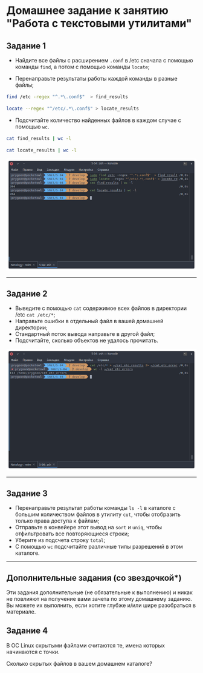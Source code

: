 # Домашнее задание к занятию "Работа с текстовыми утилитами"

## Задание 1

- Найдите все файлы с расширением `.conf` в /etc сначала с помощью команды `find`,
а потом с помощью команды `locate`;

- Перенаправьте результаты работы каждой команды в разные файлы;

```bash
find /etc -regex "^.*\.conf$"  > find_results
```

```bash
locate --regex "^/etc/.*\.conf$" > locate_results
```

- Подсчитайте количество найденных файлов в каждом случае с помощью `wc`.

```bash
cat find_results | wc -l
```

```bash
cat locate_results | wc -l 
```

![alt_text](images/task_1.png "Результат")

------

## Задание 2

- Выведите с помощью `cat` содержимое всех файлов в директории /etc `cat /etc/*`;
- Направьте ошибки в отдельный файл в вашей домашней директории;
- Стандартный поток вывода направьте в другой файл;
- Подсчитайте, сколько объектов не удалось прочитать.

![alt_text](images/task_2.png "Результат")

------

## Задание 3

- Перенаправьте результат работы команды `ls -l` в каталоге с большим
количеством файлов в утилиту `cut`, чтобы отобразить только права доступа к файлам;
- Отправьте в конвейере этот вывод на `sort` и `uniq`, чтобы отфильтровать все
повторяющиеся строки;
- Уберите из подсчета строку `total`;
- С помощью `wc` подсчитайте различные типы разрешений в этом каталоге.

------

## Дополнительные задания (со звездочкой*)

Эти задания дополнительные (не обязательные к выполнению) и никак не повлияют
на получение вами зачета по этому домашнему заданию. Вы можете их выполнить,
если хотите глубже и/или шире разобраться в материале.

## Задание 4

В ОС Linux скрытыми файлами считаются те, имена которых начинаются с точки.

Сколько скрытых файлов в вашем домашнем каталоге?
